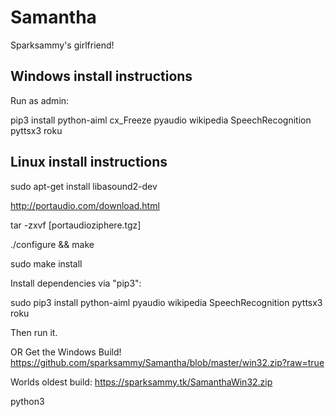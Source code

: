 # Samantha

Sparksammy's girlfriend!

## Windows install instructions
Run as admin:

pip3 install python-aiml cx_Freeze pyaudio wikipedia SpeechRecognition pyttsx3 roku

## Linux install instructions

sudo apt-get install libasound2-dev

http://portaudio.com/download.html

tar -zxvf [portaudioziphere.tgz]

./configure && make

sudo make install

Install dependencies via "pip3":

sudo pip3 install python-aiml pyaudio wikipedia SpeechRecognition pyttsx3 roku

Then run it.

OR Get the Windows Build!
https://github.com/sparksammy/Samantha/blob/master/win32.zip?raw=true

Worlds oldest build:
https://sparksammy.tk/SamanthaWin32.zip

python3
